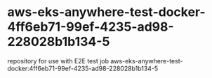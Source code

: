 # aws-eks-anywhere-test-docker-4ff6eb71-99ef-4235-ad98-228028b1b134-5
repository for use with E2E test job aws-eks-anywhere-test-docker:4ff6eb71-99ef-4235-ad98-228028b1b134-5
